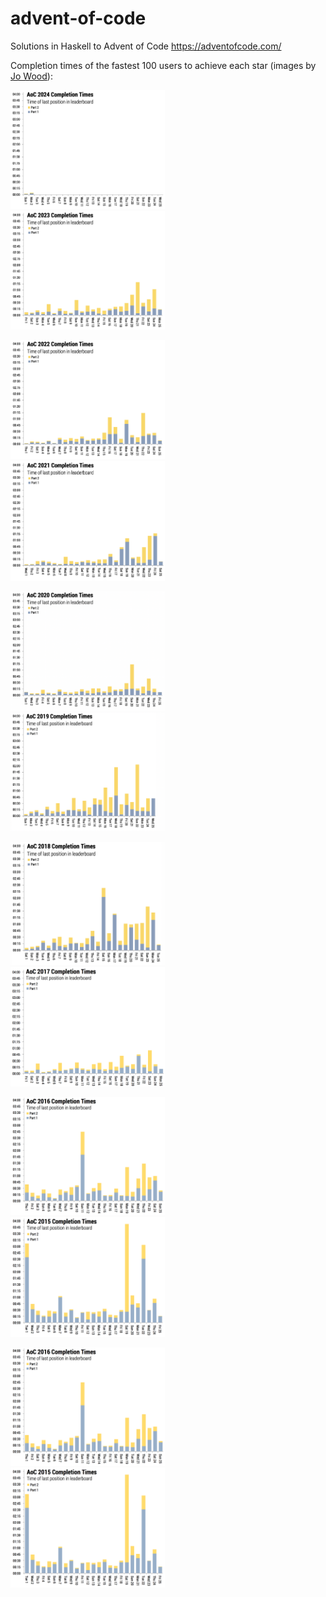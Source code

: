 # advent-of-code
Solutions in Haskell to Advent of Code https://adventofcode.com/

Completion times of the fastest 100 users to achieve each star (images by [Jo Wood](https://github.com/jwoLondon)):

<img src="https://raw.githubusercontent.com/jwoLondon/adventOfCode/master/images/completionTimes2024.png" width=49% />&nbsp;&nbsp;&nbsp;<img src="https://raw.githubusercontent.com/jwoLondon/adventOfCode/master/images/completionTimes2023.png" width=49% />

<img src="https://raw.githubusercontent.com/jwoLondon/adventOfCode/master/images/completionTimes2022.png" width=49% />&nbsp;&nbsp;&nbsp;<img src="https://raw.githubusercontent.com/jwoLondon/adventOfCode/master/images/completionTimes2021.png" width=49% />

<img src="https://raw.githubusercontent.com/jwoLondon/adventOfCode/master/images/completionTimes2020.png" width=49% />&nbsp;&nbsp;&nbsp;<img src="https://raw.githubusercontent.com/jwoLondon/adventOfCode/master/images/completionTimes2019.png" width=49% />

<img src="https://raw.githubusercontent.com/jwoLondon/adventOfCode/master/images/completionTimes2018.png" width=49% />&nbsp;&nbsp;&nbsp;<img src="https://raw.githubusercontent.com/jwoLondon/adventOfCode/master/images/completionTimes2017.png" width=49% />

<img src="https://raw.githubusercontent.com/jwoLondon/adventOfCode/master/images/completionTimes2016.png" width=49% />&nbsp;&nbsp;&nbsp;<img src="https://raw.githubusercontent.com/jwoLondon/adventOfCode/master/images/completionTimes2015.png" width=49% />

<img src="https://raw.githubusercontent.com/jwoLondon/adventOfCode/master/images/completionTimes2016.png" width=49% />&nbsp;&nbsp;&nbsp;<img src="https://raw.githubusercontent.com/jwoLondon/adventOfCode/master/images/completionTimes2015.png" width=49% />
